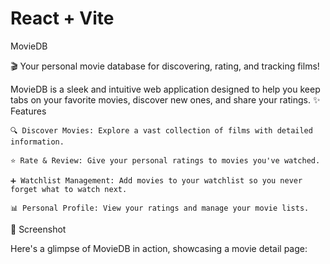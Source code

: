 # React + Vite

MovieDB

🎬 Your personal movie database for discovering, rating, and tracking films!

MovieDB is a sleek and intuitive web application designed to help you keep tabs on your favorite movies, discover new ones, and share your ratings.
✨ Features

    🔍 Discover Movies: Explore a vast collection of films with detailed information.

    ⭐ Rate & Review: Give your personal ratings to movies you've watched.

    ➕ Watchlist Management: Add movies to your watchlist so you never forget what to watch next.

    📊 Personal Profile: View your ratings and manage your movie lists.

📸 Screenshot

Here's a glimpse of MovieDB in action, showcasing a movie detail page:

